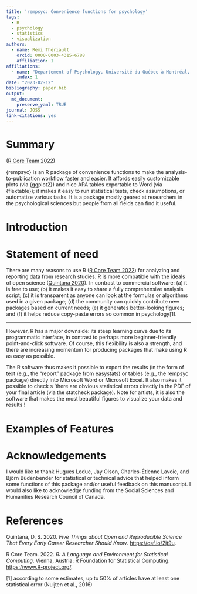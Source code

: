 ```yaml
---
title: 'rempsyc: Convenience functions for psychology'
tags:
  - R
  - psychology
  - statistics
  - visualization
authors:
  - name: Rémi Thériault
    orcid: 0000-0003-4315-6788
    affiliation: 1
affiliations:
  - name: "Departement of Psychology, Université du Québec à Montréal, Québec, Canada"
    index: 1
date: "2023-02-12"
bibliography: paper.bib
output:
  md_document:
    preserve_yaml: TRUE
journal: JOSS
link-citations: yes
---
```


# Summary

([R Core Team 2022](#ref-base2021))

{rempsyc} is an R package of convenience functions to make the
analysis-to-publication workflow faster and easier. It affords easily
customizable plots (via {ggplot2}) and nice APA tables exportable to
Word (via {flextable}); it makes it easy to run statistical tests, check
assumptions, or automatize various tasks. It is a package mostly geared
at researchers in the psychological sciences but people from all fields
can find it useful.

# Introduction

# Statement of need

There are many reasons to use R ([R Core Team 2022](#ref-base2021)) for
analyzing and reporting data from research studies. R is more compatible
with the ideals of open science ([Quintana 2020](#ref-quintana2020)). In
contrast to commercial software: (a) it is free to use; (b) it makes it
easy to share a fully comprehensive analysis script; (c) it is
transparent as anyone can look at the formulas or algorithms used in a
given package; (d) the community can quickly contribute new packages
based on current needs; (e) it generates better-looking figures; and (f)
it helps reduce copy-paste errors so common in psychology[1].

------------------------------------------------------------------------

However, R has a major downside: its steep learning curve due to its
programmatic interface, in contrast to perhaps more beginner-friendly
point-and-click software. Of course, this flexibility is also a
strength, and there are increasing momentum for producing packages that
make using R as easy as possible.

The R software thus makes it possible to export the results (in the form
of text (e.g., the “report” package from easystats) or tables (e.g., the
rempsyc package) directly into Microsoft Word or Microsoft Excel. It
also makes it possible to check s ’there are obvious statistical errors
directly in the PDF of your final article (via the statcheck package).
Note for artists, it is also the software that makes the most beautiful
figures to visualize your data and results !

# Examples of Features

# Acknowledgements

I would like to thank Hugues Leduc, Jay Olson, Charles-Étienne Lavoie,
and Björn Büdenbender for statistical or technical advice that helped
inform some functions of this package and/or useful feedback on this
manuscript. I would also like to acknowledge funding from the Social
Sciences and Humanities Research Council of Canada.

# References

Quintana, D. S. 2020. *Five Things about Open and Reproducible Science
That Every Early Career Researcher Should Know*. <https://osf.io/2jt9u>.

R Core Team. 2022. *R: A Language and Environment for Statistical
Computing*. Vienna, Austria: R Foundation for Statistical Computing.
<https://www.R-project.org/>.

[1] according to some estimates, up to 50% of articles have at least one
statistical error (Nuijten et al., 2016)
